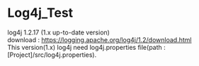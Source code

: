 # Log4j_Test
log4j 1.2.17
 (1.x up-to-date version)
<br>
download : https://logging.apache.org/log4j/1.2/download.html
<br>
This version(1.x) log4j need log4j.properties file(path : [Project]/src/log4j.properties).
<br>
